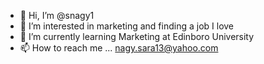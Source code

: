 - 👋 Hi, I’m @snagy1
- 👀 I’m interested in marketing and finding a job I love
- 🌱 I’m currently learning Marketing at Edinboro University 
- 📫 How to reach me ... nagy.sara13@yahoo.com

<!---
snagy1/snagy1 is a ✨ special ✨ repository because its `README.md` (this file) appears on your GitHub profile.
You can click the Preview link to take a look at your changes.
--->
